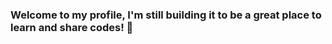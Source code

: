### Welcome to my profile, I'm still building it to be a great place to learn and share codes! 👋
<!-- [![](https://github-readme-stats.vercel.app/api/wakatime?username=engcristian&layout=compact)](https://wakatime.com/@engcristian)

